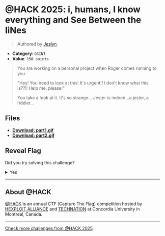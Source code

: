# @HACK 2025: i, humans, I know everything and See Between the liNes

> Authored by [Jeslyn](https://github.com/JenLys).

- **Category**: `OSINT`
- **Value**: `150 points`

> You are working on a personal project when Roger comes running to you
> 
> "Hey! You need to look at this! It's urgent!! I don't know what this is??!! Help me, please!"
> 
> You take a look at it. It's so strange...
> Jester is indeed...a jester, a riddler...   
> 

## Files
- **[Download: part1.gif](https://github.com/athack-ctf/chall2025-i-humans-i-know-everything-and-read-between-the-lines/raw/refs/heads/main/offline-artifacts/part1.gif)**
- **[Download: part2.gif](https://github.com/athack-ctf/chall2025-i-humans-i-know-everything-and-read-between-the-lines/raw/refs/heads/main/offline-artifacts/part2.gif)**

## Reveal Flag

Did you try solving this challenge?
<details>
<summary>
Yes
</summary>

Did you **REALLY** try solving this challenge?

<details>
<summary>
Yes, I promise!
</summary>

Flag: `ATHACKCTF{9780380973835}`

</details>
</details>


---

## About @HACK
[@HACK](https://athackctf.com/) is an annual CTF (Capture The Flag) competition hosted by [HEXPLOIT ALLIANCE](https://hexploit-alliance.com/) and [TECHNATION](https://technationcanada.ca/) at Concordia University in Montreal, Canada.

---
[Check more challenges from @HACK 2025](https://github.com/athack-ctf/AtHackCTF-2025-Challenges).